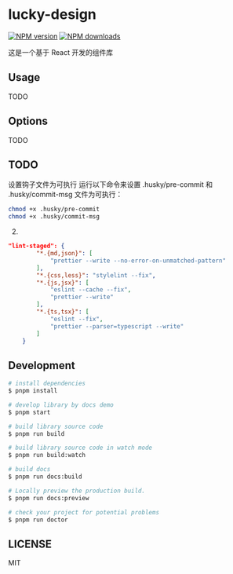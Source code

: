 # lucky-design

[![NPM version](https://img.shields.io/npm/v/lucky-design.svg?style=flat)](https://npmjs.org/package/lucky-design)
[![NPM downloads](http://img.shields.io/npm/dm/lucky-design.svg?style=flat)](https://npmjs.org/package/lucky-design)

这是一个基于 React 开发的组件库

## Usage

TODO

## Options

TODO

## TODO

设置钩子文件为可执行
运行以下命令来设置 .husky/pre-commit 和 .husky/commit-msg 文件为可执行：

```bash
chmod +x .husky/pre-commit
chmod +x .husky/commit-msg
```

2.

```json
"lint-staged": {
		"*.{md,json}": [
			"prettier --write --no-error-on-unmatched-pattern"
		],
		"*.{css,less}": "stylelint --fix",
		"*.{js,jsx}": [
			"eslint --cache --fix",
			"prettier --write"
		],
		"*.{ts,tsx}": [
			"eslint --fix",
			"prettier --parser=typescript --write"
		]
	}
```

## Development

```bash
# install dependencies
$ pnpm install

# develop library by docs demo
$ pnpm start

# build library source code
$ pnpm run build

# build library source code in watch mode
$ pnpm run build:watch

# build docs
$ pnpm run docs:build

# Locally preview the production build.
$ pnpm run docs:preview

# check your project for potential problems
$ pnpm run doctor
```

## LICENSE

MIT
